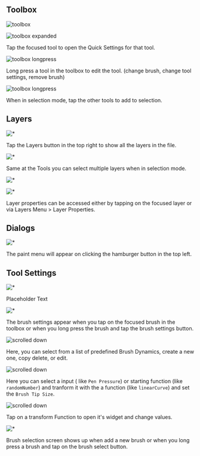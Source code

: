 
## Toolbox
![toolbox](images/Toolbox.png)


![toolbox expanded](images/QuickSettings.png)

Tap the focused tool to open the Quick Settings for that tool.

![toolbox longpress](images/Select%20Tool.png)

Long press a tool in the toolbox to edit the tool. (change brush, change tool settings, remove brush)

![toolbox longpress](images/Tools%20Multi%20Selection.png)

When in selection mode, tap the other tools to add to selection.

## Layers

![*](images/Layers.png)

Tap the Layers button in the top right to show all the layers in the file.

![*](images/Layer%20Select.png)

Same at the Tools you can select multiple layers when in selection mode.

![*](images/Layer%20Selection%20More%20Options.png)


![*](images/Layer%20Properties.png)

Layer properties can be accessed either by tapping on the focused layer or via Layers Menu > Layer Properties.

## Dialogs
![*](images/Paint%20Menu.png)

The paint menu will appear on clicking the hamburger button in the top left.


## Tool Settings
![*](images/Pixel%20Brush%20Settings.png)

Placeholder Text

![*](images/Basic%20Settings.png)

The brush settings appear when you tap on the focused brush in the toolbox or when you long press the brush and tap the brush settings button.

![scrolled down](images/Brush%20Dynamic%20Presets.png)

Here, you can select from a list of predefined Brush Dynamics, create a new one, copy delete, or edit.

![scrolled down](images/Edit%20Brush%20Dynamics.png)

Here you can select a input ( like `Pen Pressure`) or starting function (like `randomNumber`) and tranform it with the a function (like `linearCurve`) and set the `Brush Tip Size`.

![scrolled down](images/Curve%20Widget.png)

Tap on a transform Function to open it's widget and change values.

![*](images/Brush%20Selection.png)

Brush selection screen shows up when add a new brush or when you long press a brush and tap on the brush select button.